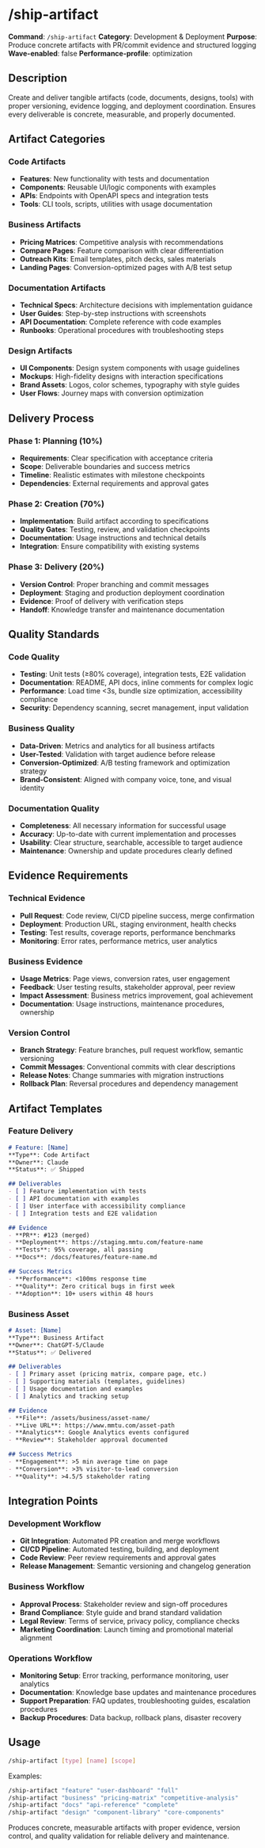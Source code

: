 # /ship-artifact

**Command**: `/ship-artifact`
**Category**: Development & Deployment
**Purpose**: Produce concrete artifacts with PR/commit evidence and structured logging
**Wave-enabled**: false
**Performance-profile**: optimization

## Description

Create and deliver tangible artifacts (code, documents, designs, tools) with proper versioning, evidence logging, and deployment coordination. Ensures every deliverable is concrete, measurable, and properly documented.

## Artifact Categories

### Code Artifacts
- **Features**: New functionality with tests and documentation
- **Components**: Reusable UI/logic components with examples
- **APIs**: Endpoints with OpenAPI specs and integration tests
- **Tools**: CLI tools, scripts, utilities with usage documentation

### Business Artifacts
- **Pricing Matrices**: Competitive analysis with recommendations
- **Compare Pages**: Feature comparison with clear differentiation
- **Outreach Kits**: Email templates, pitch decks, sales materials
- **Landing Pages**: Conversion-optimized pages with A/B test setup

### Documentation Artifacts
- **Technical Specs**: Architecture decisions with implementation guidance
- **User Guides**: Step-by-step instructions with screenshots
- **API Documentation**: Complete reference with code examples
- **Runbooks**: Operational procedures with troubleshooting steps

### Design Artifacts
- **UI Components**: Design system components with usage guidelines
- **Mockups**: High-fidelity designs with interaction specifications
- **Brand Assets**: Logos, color schemes, typography with style guides
- **User Flows**: Journey maps with conversion optimization

## Delivery Process

### Phase 1: Planning (10%)
- **Requirements**: Clear specification with acceptance criteria
- **Scope**: Deliverable boundaries and success metrics
- **Timeline**: Realistic estimates with milestone checkpoints
- **Dependencies**: External requirements and approval gates

### Phase 2: Creation (70%)
- **Implementation**: Build artifact according to specifications
- **Quality Gates**: Testing, review, and validation checkpoints
- **Documentation**: Usage instructions and technical details
- **Integration**: Ensure compatibility with existing systems

### Phase 3: Delivery (20%)
- **Version Control**: Proper branching and commit messages
- **Deployment**: Staging and production deployment coordination
- **Evidence**: Proof of delivery with verification steps
- **Handoff**: Knowledge transfer and maintenance documentation

## Quality Standards

### Code Quality
- **Testing**: Unit tests (≥80% coverage), integration tests, E2E validation
- **Documentation**: README, API docs, inline comments for complex logic
- **Performance**: Load time <3s, bundle size optimization, accessibility compliance
- **Security**: Dependency scanning, secret management, input validation

### Business Quality
- **Data-Driven**: Metrics and analytics for all business artifacts
- **User-Tested**: Validation with target audience before release
- **Conversion-Optimized**: A/B testing framework and optimization strategy
- **Brand-Consistent**: Aligned with company voice, tone, and visual identity

### Documentation Quality
- **Completeness**: All necessary information for successful usage
- **Accuracy**: Up-to-date with current implementation and processes
- **Usability**: Clear structure, searchable, accessible to target audience
- **Maintenance**: Ownership and update procedures clearly defined

## Evidence Requirements

### Technical Evidence
- **Pull Request**: Code review, CI/CD pipeline success, merge confirmation
- **Deployment**: Production URL, staging environment, health checks
- **Testing**: Test results, coverage reports, performance benchmarks
- **Monitoring**: Error rates, performance metrics, user analytics

### Business Evidence
- **Usage Metrics**: Page views, conversion rates, user engagement
- **Feedback**: User testing results, stakeholder approval, peer review
- **Impact Assessment**: Business metrics improvement, goal achievement
- **Documentation**: Usage instructions, maintenance procedures, ownership

### Version Control
- **Branch Strategy**: Feature branches, pull request workflow, semantic versioning
- **Commit Messages**: Conventional commits with clear descriptions
- **Release Notes**: Change summaries with migration instructions
- **Rollback Plan**: Reversal procedures and dependency management

## Artifact Templates

### Feature Delivery
```markdown
# Feature: [Name]
**Type**: Code Artifact
**Owner**: Claude
**Status**: ✅ Shipped

## Deliverables
- [ ] Feature implementation with tests
- [ ] API documentation with examples  
- [ ] User interface with accessibility compliance
- [ ] Integration tests and E2E validation

## Evidence
- **PR**: #123 (merged)
- **Deployment**: https://staging.mmtu.com/feature-name
- **Tests**: 95% coverage, all passing
- **Docs**: /docs/features/feature-name.md

## Success Metrics
- **Performance**: <100ms response time
- **Quality**: Zero critical bugs in first week
- **Adoption**: 10+ users within 48 hours
```

### Business Asset
```markdown
# Asset: [Name]
**Type**: Business Artifact  
**Owner**: ChatGPT-5/Claude
**Status**: ✅ Delivered

## Deliverables
- [ ] Primary asset (pricing matrix, compare page, etc.)
- [ ] Supporting materials (templates, guidelines)
- [ ] Usage documentation and examples
- [ ] Analytics and tracking setup

## Evidence  
- **File**: /assets/business/asset-name/
- **Live URL**: https://www.mmtu.com/asset-path
- **Analytics**: Google Analytics events configured
- **Review**: Stakeholder approval documented

## Success Metrics
- **Engagement**: >5 min average time on page
- **Conversion**: >3% visitor-to-lead conversion
- **Quality**: >4.5/5 stakeholder rating
```

## Integration Points

### Development Workflow
- **Git Integration**: Automated PR creation and merge workflows
- **CI/CD Pipeline**: Automated testing, building, and deployment
- **Code Review**: Peer review requirements and approval gates
- **Release Management**: Semantic versioning and changelog generation

### Business Workflow  
- **Approval Process**: Stakeholder review and sign-off procedures
- **Brand Compliance**: Style guide and brand standard validation
- **Legal Review**: Terms of service, privacy policy, compliance checks
- **Marketing Coordination**: Launch timing and promotional material alignment

### Operations Workflow
- **Monitoring Setup**: Error tracking, performance monitoring, user analytics
- **Documentation**: Knowledge base updates and maintenance procedures
- **Support Preparation**: FAQ updates, troubleshooting guides, escalation procedures
- **Backup Procedures**: Data backup, rollback plans, disaster recovery

## Usage

```bash
/ship-artifact [type] [name] [scope]
```

Examples:
```bash
/ship-artifact "feature" "user-dashboard" "full"
/ship-artifact "business" "pricing-matrix" "competitive-analysis"  
/ship-artifact "docs" "api-reference" "complete"
/ship-artifact "design" "component-library" "core-components"
```

Produces concrete, measurable artifacts with proper evidence, version control, and quality validation for reliable delivery and maintenance.